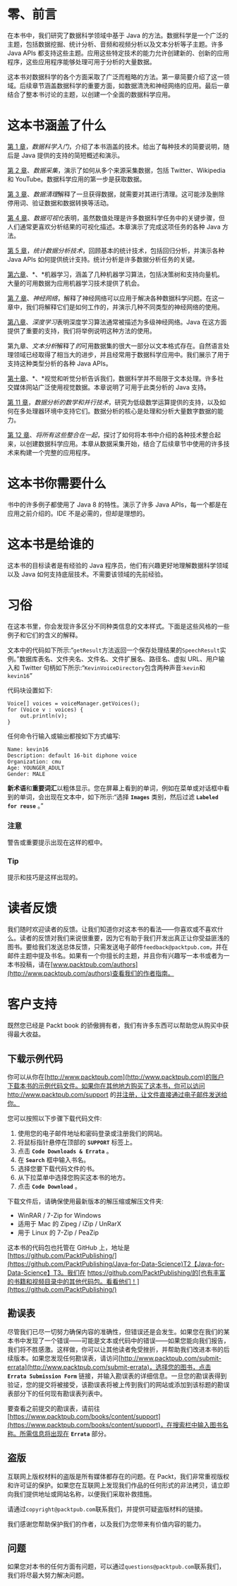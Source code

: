 # 零、前言

在本书中，我们研究了数据科学领域中基于 Java 的方法。数据科学是一个广泛的主题，包括数据挖掘、统计分析、音频和视频分析以及文本分析等子主题。许多 Java APIs 都支持这些主题。应用这些特定技术的能力允许创建新的、创新的应用程序，这些应用程序能够处理可用于分析的大量数据。

这本书对数据科学的各个方面采取了广泛而粗略的方法。第一章简要介绍了这一领域。后续章节涵盖数据科学的重要方面，如数据清洗和神经网络的应用。最后一章结合了整本书讨论的主题，以创建一个全面的数据科学应用。

# 这本书涵盖了什么

[第 1 章](part0015.xhtml#aid-E9OE1 "Chapter 1. Getting Started with Data Science")，*数据科学入门*，介绍了本书涵盖的技术。给出了每种技术的简要说明，随后是 Java 提供的支持的简短概述和演示。

[第 2 章](part0029.xhtml#aid-RL0A2 "Chapter 2. Data Acquisition")、*数据采集*，演示了如何从多个来源采集数据，包括 Twitter、Wikipedia 和 YouTube。数据科学应用的第一步是获取数据。

[第 3 章](part0032.xhtml#aid-UGI02 "Chapter 3. Data Cleaning")、*数据清理*解释了一旦获得数据，就需要对其进行清理。这可能涉及删除停用词、验证数据和数据转换等活动。

[第 4 章](part0036.xhtml#aid-12AK82 "Chapter 4. Data Visualization")、*数据可视化*表明，虽然数值处理是许多数据科学任务中的关键步骤，但人们通常更喜欢分析结果的可视化描述。本章演示了完成这项任务的各种 Java 方法。

[第 5 章](part0046.xhtml#aid-1BRPS2 "Chapter 5. Statistical Data Analysis Techniques")，*统计数据分析技术*，回顾基本的统计技术，包括回归分析，并演示各种 Java APIs 如何提供统计支持。统计分析是许多数据分析任务的关键。

[第六章](part0052.xhtml#aid-1HIT82 "Chapter 6. Machine Learning")、*、*机器学习，涵盖了几种机器学习算法，包括决策树和支持向量机。大量的可用数据为应用机器学习技术提供了机会。

[第 7 章](part0056.xhtml#aid-1LCVG1 "Chapter 7. Neural Networks")、*神经网络*，解释了神经网络可以应用于解决各种数据科学问题。在这一章中，我们将解释它们是如何工作的，并演示几种不同类型的神经网络的使用。

[第八章](part0061.xhtml#aid-1Q5IA2 "Chapter 8. Deep Learning")、*深度学习*表明深度学习算法通常被描述为多级神经网络。Java 在这方面提供了重要的支持，我们将举例说明这种方法的使用。

第九章、*文本分析*解释了*的*可用数据集的很大一部分以文本格式存在。自然语言处理领域已经取得了相当大的进步，并且经常用于数据科学应用中。我们展示了用于支持这种类型分析的各种 Java APIs。

[第十章](part0074.xhtml#aid-26I9K2 "Chapter 10. Visual and Audio Analysis")、*、*视觉和听觉分析告诉我们，数据科学并不局限于文本处理。许多社交媒体网站广泛使用视觉数据。本章说明了可用于此类分析的 Java 支持。

[第 11 章](part0080.xhtml#aid-2C9D01 "Chapter 11. Mathematical and Parallel Techniques for Data Analysis")，*数据分析的数学和并行技术*，研究为低级数学运算提供的支持，以及如何在多处理器环境中支持它们。数据分析的核心是处理和分析大量数字数据的能力。

[第 12 章](part0087.xhtml#aid-2IV0U1 "Chapter 12. Bringing It All Together")、*将所有这些整合在一起*，探讨了如何将本书中介绍的各种技术整合起来，以创建数据科学应用。本章从数据采集开始，结合了后续章节中使用的许多技术来构建一个完整的应用程序。

# 这本书你需要什么

书中的许多例子都使用了 Java 8 的特性。演示了许多 Java APIs，每一个都是在应用之前介绍的。IDE 不是必需的，但却是理想的。

# 这本书是给谁的

这本书的目标读者是有经验的 Java 程序员，他们有兴趣更好地理解数据科学领域以及 Java 如何支持底层技术。不需要该领域的先前经验。

# 习俗

在这本书里，你会发现许多区分不同种类信息的文本样式。下面是这些风格的一些例子和它们的含义的解释。

文本中的代码如下所示:“`getResult`方法返回一个保存处理结果的`SpeechResult`实例。”数据库表名、文件夹名、文件名、文件扩展名、路径名、虚拟 URL、用户输入和 Twitter 句柄如下所示:“`KevinVoiceDirectory`包含两种声音:`kevin`和`kevin16`”

代码块设置如下:

```
Voice[] voices = voiceManager.getVoices();
for (Voice v : voices) {
    out.println(v);
}
```

任何命令行输入或输出都按如下方式编写:

```
Name: kevin16
Description: default 16-bit diphone voice
Organization: cmu
Age: YOUNGER_ADULT
Gender: MALE

```

**新术语**和**重要词汇**以粗体显示。您在屏幕上看到的单词，例如在菜单或对话框中看到的单词，会出现在文本中，如下所示:“选择 **`Images`** 类别，然后过滤 **`Labeled for reuse`** 。”

### 注意

警告或重要提示出现在这样的框中。

### Tip

提示和技巧是这样出现的。

# 读者反馈

我们随时欢迎读者的反馈。让我们知道你对这本书的看法——你喜欢或不喜欢什么。读者的反馈对我们来说很重要，因为它有助于我们开发出真正让你受益匪浅的图书。要给我们发送总体反馈，只需发送电子邮件`feedback@packtpub.com`，并在邮件主题中提及书名。如果有一个你擅长的主题，并且你有兴趣写一本书或者为一本书投稿，请在[www.packtpub.com/authors](http://www.packtpub.com/authors)查看我们的作者指南。

# 客户支持

既然您已经是 Packt book 的骄傲拥有者，我们有许多东西可以帮助您从购买中获得最大收益。

## 下载示例代码

你可以从你在[http://www.packtpub.com](http://www.packtpub.com)的账户下载本书的示例代码文件。如果你在其他地方购买了这本书，你可以访问 http://www.packtpub.com/support 的[并注册，让文件直接通过电子邮件发送给你。](http://www.packtpub.com/support)

您可以按照以下步骤下载代码文件:

1.  使用您的电子邮件地址和密码登录或注册我们的网站。
2.  将鼠标指针悬停在顶部的 **`SUPPORT`** 标签上。
3.  点击 **`Code Downloads & Errata`** 。
4.  在 **`Search`** 框中输入书名。
5.  选择您要下载代码文件的书。
6.  从下拉菜单中选择您购买这本书的地方。
7.  点击 **`Code Download`** 。

下载文件后，请确保使用最新版本的解压缩或解压文件夹:

*   WinRAR / 7-Zip for Windows
*   适用于 Mac 的 Zipeg / iZip / UnRarX
*   用于 Linux 的 7-Zip / PeaZip

这本书的代码包也托管在 GitHub 上，地址是[https://github.com/PacktPublishing/](https://github.com/PacktPublishing/Java-for-Data-Science)T2【Java-for-Data-Science】T3。我们在 https://github.com/PacktPublishing/的[也有丰富的书籍和视频目录中的其他代码包。看看他们！](https://github.com/PacktPublishing/)

## 勘误表

尽管我们已尽一切努力确保内容的准确性，但错误还是会发生。如果您在我们的某本书中发现了一个错误——可能是文本或代码中的错误——如果您能向我们报告，我们将不胜感激。这样做，你可以让其他读者免受挫折，并帮助我们改进本书的后续版本。如果您发现任何勘误表，请访问[http://www.packtpub.com/submit-errata](http://www.packtpub.com/submit-errata)，选择您的图书，点击 **`Errata Submission Form`** 链接，并输入勘误表的详细信息。一旦您的勘误表得到验证，您的提交将被接受，该勘误表将被上传到我们的网站或添加到该标题的勘误表部分下的任何现有勘误表列表中。

要查看之前提交的勘误表，请前往[https://www.packtpub.com/books/content/support](https://www.packtpub.com/books/content/support)，在搜索栏中输入图书名称。所需信息将出现在 **`Errata`** 部分。

## 盗版

互联网上版权材料的盗版是所有媒体都存在的问题。在 Packt，我们非常重视版权和许可证的保护。如果您在互联网上发现我们作品的任何形式的非法拷贝，请立即向我们提供地址或网站名称，以便我们采取补救措施。

请通过`copyright@packtpub.com`联系我们，并提供可疑盗版材料的链接。

我们感谢您帮助保护我们的作者，以及我们为您带来有价值内容的能力。

## 问题

如果您对本书的任何方面有问题，可以通过`questions@packtpub.com`联系我们，我们将尽最大努力解决问题。